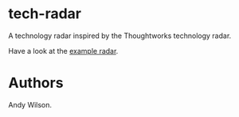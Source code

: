 tech-radar
==========

A technology radar inspired by the Thoughtworks technology radar.

Have a look at the [example radar](http://www.vinylfinder.co.uk:8080/radar).

# Authors

Andy Wilson.
